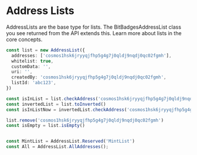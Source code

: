 # Address Lists

AddressLists are the base type for lists. The BitBadgesAddressList class you see returned from the API extends this. Learn more about lists in the core concepts.

```typescript
const list = new AddressList({
  addresses: ['cosmos1hsk6jryyqjfhp5g4g7j0qldj9nqdj0qc02fgmh'],
  whitelist: true,
  customData: '',
  uri: '',
  createdBy: 'cosmos1hsk6jryyqjfhp5g4g7j0qldj9nqdj0qc02fgmh',
  listId: 'abc123',
})

const isInList = list.checkAddress('cosmos1hsk6jryyqjfhp5g4g7j0qldj9nqdj0qc02fgmh') // true
const invertedList = list.toInverted()
const isInListNow = invertedList.checkAddress('cosmos1hsk6jryyqjfhp5g4g7j0qldj9nqdj0qc02fgmh') // false

list.remove('cosmos1hsk6jryyqjfhp5g4g7j0qldj9nqdj0qc02fgmh')
const isEmpty = list.isEmpty()


const MintList = AddressList.Reserved('MintList')
const All = AddressList.AllAddresses();
```
